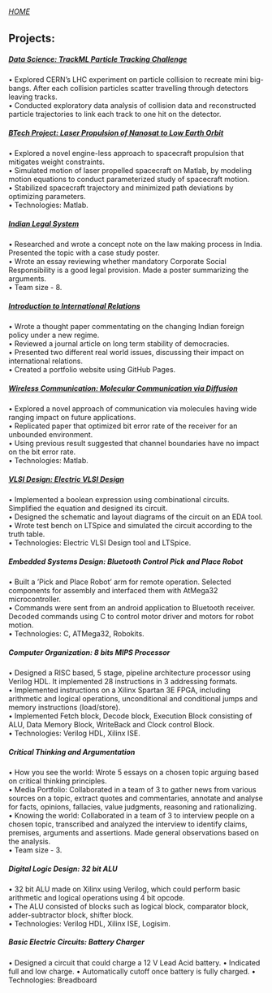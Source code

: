 ###### [HOME](index.md)

## Projects:

##### [Data Science: TrackML Particle Tracking Challenge](https://github.com/ponderersnook/ParticleTracking-CERN-Kaggle)
• Explored CERN’s LHC experiment on particle collision to recreate mini big-bangs. After each collision particles scatter travelling through detectors leaving tracks.  
• Conducted exploratory data analysis of collision data and reconstructed particle trajectories to link each track to one hit on the detector.  


##### [BTech Project: Laser Propulsion of Nanosat to Low Earth Orbit](https://github.com/ponderersnook/BTP) 
• Explored a novel engine-less approach to spacecraft propulsion that mitigates weight constraints.  
• Simulated motion of laser propelled spacecraft on Matlab, by modeling motion equations to conduct parameterized study of
spacecraft motion.  
• Stabilized spacecraft trajectory and minimized path deviations by optimizing parameters.  
• Technologies: Matlab.  

##### [Indian Legal System](https://github.com/ponderersnook/Indian-Legal-System)
• Researched and wrote a concept note on the law making process in India. Presented the topic with a case study poster.  
• Wrote an essay reviewing whether mandatory Corporate Social Responsibility is a good legal provision. Made a poster summarizing the arguments.  
• Team size - 8. 

##### [Introduction to International Relations](https://github.com/ponderersnook/Introduction-to-International-Relations)
• Wrote a thought paper commentating on the changing Indian foreign policy under a new regime.  
• Reviewed a journal article on long term stability of democracies.  
• Presented two different real world issues, discussing their impact on international relations.  
• Created a portfolio website using GitHub Pages.  

##### [Wireless Communication: Molecular Communication via Diffusion](https://github.com/ponderersnook/molecular-communication)
• Explored a novel approach of communication via molecules having wide ranging impact on future applications.  
• Replicated paper that optimized bit error rate of the receiver for an unbounded environment.  
• Using previous result suggested that channel boundaries have no impact on the bit error rate.  
• Technologies: Matlab.  

##### [VLSI Design: Electric VLSI Design](https://github.com/ponderersnook/btech_vlsi_project)
• Implemented a boolean expression using combinational circuits. Simplified the equation and designed its circuit.  
• Designed the schematic and layout diagrams of the circuit on an EDA tool.  
• Wrote test bench on LTSpice and simulated the circuit according to the truth table.  
• Technologies: Electric VLSI Design tool and LTSpice.  

##### Embedded Systems Design: Bluetooth Control Pick and Place Robot
• Built a ’Pick and Place Robot’ arm for remote operation. Selected components for assembly and interfaced them with AtMega32 microcontroller.  
• Commands were sent from an android application to Bluetooth receiver. Decoded commands using C to control motor driver and motors for robot motion.  
• Technologies: C, ATMega32, Robokits.  


##### Computer Organization: 8 bits MIPS Processor
• Designed a RISC based, 5 stage, pipeline architecture processor using Verilog HDL. It implemented 28 instructions in 3 addressing formats.  
• Implemented instructions on a Xilinx Spartan 3E FPGA, including arithmetic and logical operations, unconditional and conditional jumps and memory instructions (load/store).  
• Implemented Fetch block, Decode block, Execution Block consisting of ALU, Data Memory Block, WriteBack and Clock control Block.  
• Technologies: Verilog HDL, Xilinx ISE.  

##### Critical Thinking and Argumentation
• How you see the world: Wrote 5 essays on a chosen topic arguing based on critical thinking principles.  
• Media Portfolio: Collaborated in a team of 3 to gather news from various sources on a topic, extract quotes and commentaries, annotate and analyse for facts, opinions, fallacies, value judgments, reasoning and rationalizing.  
• Knowing the world: Collaborated in a team of 3 to interview people on a chosen topic, transcribed and analyzed the interview to identify claims, premises, arguments and assertions. Made general observations based on the analysis.  
• Team size - 3. 

##### Digital Logic Design: 32 bit ALU
• 32 bit ALU made on Xilinx using Verilog, which could perform basic arithmetic and logical operations using 4 bit opcode.  
• The ALU consisted of blocks such as logical block, comparator block, adder-subtractor block, shifter block.  
• Technologies: Verilog HDL, Xilinx ISE, Logisim.  


##### Basic Electric Circuits: Battery Charger
• Designed a circuit that could charge a 12 V Lead Acid battery. • Indicated full and low charge.
• Automatically cutoff once battery is fully charged.
• Technologies: Breadboard



